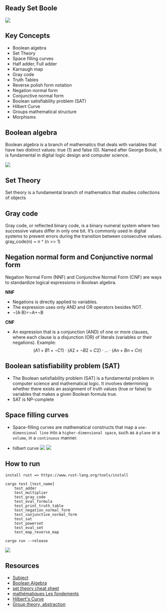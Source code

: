 ## Ready Set Boole
![](./static/3.jpg)
## Key Concepts
- Boolean algebra
- Set Theory
- Space filling curves
- Half adder, Full adder
- Karnaugh map 
- Gray code
- Truth Tables
- Reverse polish form notation
- Negation normal form
- Conjunctive normal form
- Boolean satisfiability problem (SAT)
- Hilbert Curve
- Groups mathematical structure
- Morphisms

## Boolean algebra
Boolean algebra is a branch of mathematics that deals with variables that have two distinct values: true (1) and false (0). Named after George Boole, it is fundamental in digital logic design and computer science.

![](./static/2.png)

## Set Theory
Set theory is a fundamental branch of mathematics that studies collections of objects

## Gray code
Gray code, or reflected binary code, is a binary numeral system where two successive values differ in only one bit. It’s commonly used in digital systems to prevent errors during the transition between consecutive values.
gray_code(n) = n ^ (n >> 1)

## Negation normal form and Conjunctive normal form
Negation Normal Form (NNF) and Conjunctive Normal Form (CNF) are ways to standardize logical expressions in Boolean algebra. 

**NNF**
- Negations is directly applied to variables.
- The expression uses only AND  and OR operators besides NOT.
- ¬(A⋅B)=¬A+¬B

**CNF**
- An expression that is a conjunction (AND) of one or more clauses, where each clause is a disjunction (OR) of literals (variables or their negations).
Example:
$$ 
(A1​+B1​+¬C1​)⋅(A2​+¬B2​+C2​)⋅…⋅(An​+Bn​+Cn​)
$$

## Boolean satisfiability problem (SAT)
- The Boolean satisfiability problem (SAT) is a fundamental problem in computer science and mathematical logic. It involves determining whether there exists an assignment of truth values (true or false) to variables that makes a given Boolean formula true.
- SAT is NP-complete


## Space filling curves
- Space-filling curves are mathematical constructs that map a `one-dimensional line` into a `higher-dimensional space`, such as a `plane` or a `volume`, in a `continuous` manner.

- hilbert curve
![](./static/4.gif)
![](./static/5.jpg)

## How to run
```
install rust => https://www.rust-lang.org/tools/install

cargo test [test_name]
    test_adder
    test_multiplier
    test_gray_code
    test_eval_formula
    test_print_truth_table
    test_negation_normal_form
    test_conjunctive_normal_form
    test_sat
    test_powerset
    test_eval_set
    test_map_reverse_map

cargo run --release
```

![](./static/6.gif)

## Resources
- [Subject](./static/ready%20set%20boole.pdf)
- [Boolean Algebra](https://www.youtube.com/playlist?list=PLTd6ceoshprcTJdg5AI6i2D2gZR5r8_Aw)
- [set theory cheat sheet](http://www.toomey.org/tutor/harolds_cheat_sheets/Harolds_Sets_Cheat_Sheet_2022.pdf)
- [mathématiques Les fondements](http://alain.troesch.free.fr/2023/Fichiers/coursMP2I-fondements.pdf)
- [Hilbert's Curve](https://www.youtube.com/watch?v=3s7h2MHQtxc&t=496s)
- [Group theory, abstraction](https://www.youtube.com/watch?v=mH0oCDa74tE)



